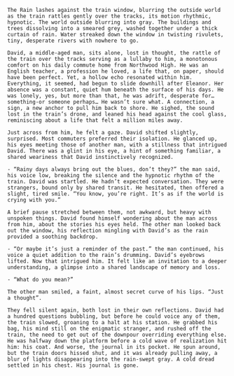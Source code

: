 <!-- {"visibility": false} -->

  `The Rain lashes against the train window, blurring the outside world as the train rattles gently over the tracks, its motion rhythmic, hypnotic. The world outside blurring into gray. The buildings and trees dissolving into a smeared grey, washed together under a thick curtain of rain. Water streaked down the window in twisting rivulets, tiny, desperate rivers with nowhere to go.`

  `David, a middle-aged man, sits alone, lost in thought, the rattle of the train over the tracks serving as a lullaby to him, a monotonous comfort on his daily commute home from Northwood High. He was an English teacher, a profession he loved, a life that, on paper, should have been perfect. Yet, a hollow echo resonated within him. Everything, it seemed, had begun to slide downhill after Eleanor. Her absence was a constant, quiet hum beneath the surface of his days. He was lonely, yes, but more than that, he was adrift, desperate for… something-or someone perhaps… He wasn’t sure what. A connection, a sign, a new anchor to pull him back to shore. He sighed, the sound lost in the train’s drone, and leaned his head against the cool glass, reminiscing about a life that felt a million miles away.`

  `Just across from him, he felt a gaze. David shifted slightly, surprised. Most commuters preferred their isolation. He glanced up, his eyes meeting those of another man, with a stillness that intrigued David. There was a glint in his eye, a hint of something familiar, a shared weariness that David instinctively recognized.`

  `- “Rainy days always bring out the blues, don’t they?” the man said, his voice low, breaking the silence and the hypnotic rhythm of the train. David was startled. He hadn’t expected conversation. They were strangers, bound only by shared transit. He hesitated, then offered a slight, tired smile. “You know, you’re right. It’s as if the world is crying with you.”`

  `A brief pause stretched between them, not awkward, but heavy with unspoken things. David found himself wondering about the man across from him, about the stories his eyes held. The other man looked back out the window, his reflection mingling with David’s as the rain provided a soothing backdrop.`

 `- “Or maybe it’s just a reminder of the past.” the man continued, his voice a quiet addition to the rain’s drumming. David’s eyebrows lifted. Now that intrigued him. It felt like an invitation to a deeper understanding, a glimpse into a shared landscape of memory and loss.`

  `- “What do you mean?”`

  `The other man smiled, a faint, almost secret curve of his lips. “Just a thought”.`

  `They fell silent again, both lost in their own reflections. David had a hundred questions bubbling, but before he could voice any of them, the train slowed, groaning to a halt at his station. He grabbed his bag, his mind still on the enigmatic stranger, and rushed off the train, the need to get out of the downpour overriding everything else. He was halfway down the platform before a cold wave of realization hit him: his coat. And worse, the journal in its pocket. He spun around, but the train doors hissed shut, and it was already pulling away, a blur of lights disappearing into the rain-swept gray. A cold dread settled in his chest. His journal is gone.`